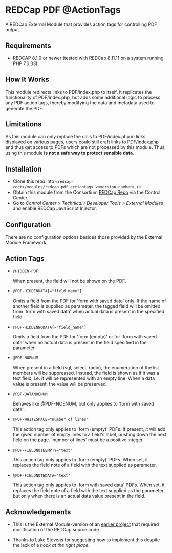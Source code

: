 # REDCap PDF @ActionTags

A REDCap External Module that provides action tags for controlling PDF output.

## Requirements

- REDCAP 8.1.0 or newer (tested with REDCap 8.11.11 on a system running PHP 7.0.33).

## How It Works

This module redirects links to PDF/index.php to itself. It replicates the functionality of PDF/index.php, but adds some additional logic to process any PDF action tags, thereby modifying the data and metadata used to generate the PDF.

## Limitations

As this module can only replace the calls to PDF/index.php in links displayed on various pages, users could still craft links to PDF/index.php and thus get access to PDFs which are not processed by this module. Thus, using this module **is not a safe way to protect sensible data**.

## Installation

- Clone this repo into `<redcap-root>/modules/redcap_pdf_actiontags_v<version-number>`, or
- Obtain this module from the Consortium [REDCap Repo](https://redcap.vanderbilt.edu/consortium/modules/index.php) via the Control Center.
- Go to _Control Center > Technical / Developer Tools > External Modules_ and enable REDCap JavaScript Injector.

## Configuration

There are no configuration options besides those provided by the External Module Framework.

## Action Tags

- `@HIDDEN-PDF`

   When present, the field will not be shown on the PDF.

- `@PDF-HIDDENDATA[="field_name"]`

   Omits a field from the PDF for 'form with saved data' only. If the name of another field is supplied as parameter, the tagged field will be omitted from 'form with saved data' when actual data is present in the specified field.

- `@PDF-HIDDENNODATA[="field_name"]`

   Omits a field from the PDF for 'form (empty)' or for 'form with saved data' when no actual data is present in the field specified in the parameter.

- `@PDF-NOENUM`

   When present in a field (sql, select, radio), the enumeration of the list members will be suppressed. Instead, the field is shown as if it was a text field, i.e. it will be represented with an empty line. When a data value is present, the value will be preserved.

- `@PDF-DATANOENUM`

   Behaves like @PDF-NOENUM, but only applies to 'form with saved data'.

- `@PDF-WHITESPACE="number of lines"`

   This action tag only applies to 'form (empty)' PDFs. If present, it will add the given number of empty lines to a field's label, pushing down the next field on the page. 'number of lines' must be a positive integer.

- `@PDF-FIELDNOTEEMPTY="text"`

   This action tag only applies to 'form (empty)' PDFs. When set, it replaces the field note of a field with the text supplied as parameter.

- `@PDF-FIELDNOTEDATA="text"`

   This action tag only applies to 'form with saved data' PDFs. When set, it replaces the field note of a field with the text supplied as the parameter, but only when there is an actual data value present in the field.

## Acknowledgements

- This is the External Module-version of an [earlier project](https://github.com/grezniczek/redcap-pdf-actiontags) that required modification of the REDCap source code.

- Thanks to Luke Stevens for suggesting how to implement this despite the lack of a _hook at the right place_.